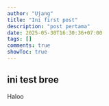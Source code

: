 ```yaml
---
author: "Ujang"
title: "Ini first post"
description: "post pertama"
date: 2025-05-30T16:30:36+07:00
tags: []
comments: true
showToc: true
---
```


## ini test bree
Haloo
